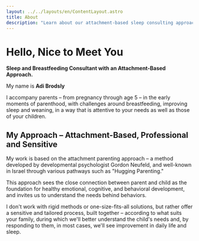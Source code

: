 ```yaml
---
layout: ../../layouts/en/ContentLayout.astro
title: About
description: "Learn about our attachment-based sleep consulting approach"
---
```


# Hello, Nice to Meet You

**Sleep and Breastfeeding Consultant with an Attachment-Based Approach.**

My name is **Adi Brodsly**

I accompany parents – from pregnancy through age 5 – in the early moments of parenthood, with challenges around breastfeeding, improving sleep and weaning, in a way that is attentive to your needs as well as those of your children.

## My Approach – Attachment-Based, Professional and Sensitive

My work is based on the attachment parenting approach – a method developed by developmental psychologist Gordon Neufeld, and well-known in Israel through various pathways such as "Hugging Parenting."

This approach sees the close connection between parent and child as the foundation for healthy emotional, cognitive, and behavioral development, and invites us to understand the needs behind behaviors.

I don't work with rigid methods or one-size-fits-all solutions, but rather offer a sensitive and tailored process, built together – according to what suits your family, during which we'll better understand the child's needs and, by responding to them, in most cases, we'll see improvement in daily life and sleep. 